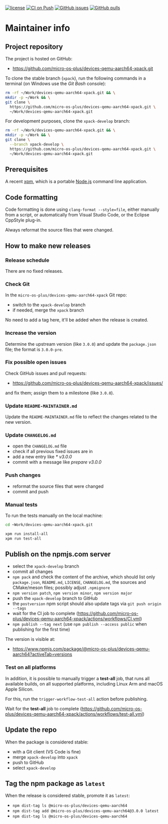 [![license](https://img.shields.io/github/license/micro-os-plus/devices-qemu-aarch64-xpack)](https://github.com/micro-os-plus/devices-qemu-aarch64-xpack/blob/xpack/LICENSE)
[![CI on Push](https://github.com/micro-os-plus/devices-qemu-aarch64-xpack/actions/workflows/CI.yml/badge.svg)](https://github.com/micro-os-plus/devices-qemu-aarch64-xpack/actions/workflows/CI.yml)
[![GitHub issues](https://img.shields.io/github/issues/micro-os-plus/devices-qemu-aarch64-xpack.svg)](https://github.com/micro-os-plus/devices-qemu-aarch64-xpack/issues/)
[![GitHub pulls](https://img.shields.io/github/issues-pr/micro-os-plus/devices-qemu-aarch64-xpack.svg)](https://github.com/micro-os-plus/devices-qemu-aarch64-xpack/pulls)

# Maintainer info

## Project repository

The project is hosted on GitHub:

- <https://github.com/micro-os-plus/devices-qemu-aarch64-xpack.git>

To clone the stable branch (`xpack`), run the following commands in a
terminal (on Windows use the _Git Bash_ console):

```sh
rm -rf ~/Work/devices-qemu-aarch64-xpack.git && \
mkdir -p ~/Work && \
git clone \
  https://github.com/micro-os-plus/devices-qemu-aarch64-xpack.git \
  ~/Work/devices-qemu-aarch64-xpack.git
```

For development purposes, clone the `xpack-develop` branch:

```sh
rm -rf ~/Work/devices-qemu-aarch64-xpack.git && \
mkdir -p ~/Work && \
git clone \
  --branch xpack-develop \
  https://github.com/micro-os-plus/devices-qemu-aarch64-xpack.git \
  ~/Work/devices-qemu-aarch64-xpack.git
```

## Prerequisites

A recent [xpm](https://xpack.github.io/xpm/), which is a portable
[Node.js](https://nodejs.org/) command line application.

## Code formatting

Code formatting is done using `clang-format --style=file`, either manually
from a script, or automatically from Visual Studio Code, or the Eclipse
CppStyle plug-in.

Always reformat the source files that were changed.

## How to make new releases

### Release schedule

There are no fixed releases.

### Check Git

In the `micro-os-plus/devices-qemu-aarch64-xpack` Git repo:

- switch to the `xpack-develop` branch
- if needed, merge the `xpack` branch

No need to add a tag here, it'll be added when the release is created.

### Increase the version

Determine the upstream version (like `3.0.0`) and update the `package.json`
file; the format is `3.0.0-pre`.

### Fix possible open issues

Check GitHub issues and pull requests:

- <https://github.com/micro-os-plus/devices-qemu-aarch64-xpack/issues/>

and fix them; assign them to a milestone (like `3.0.0`).

### Update `README-MAINTAINER.md`

Update the `README-MAINTAINER.md` file to reflect the changes
related to the new version.

### Update `CHANGELOG.md`

- open the `CHANGELOG.md` file
- check if all previous fixed issues are in
- add a new entry like _* v3.0.0_
- commit with a message like _prepare v3.0.0_

### Push changes

- reformat the source files that were changed
- commit and push

### Manual tests

To run the tests manually on the local machine:

```sh
cd ~Work/devices-qemu-aarch64-xpack.git

xpm run install-all
xpm run test-all
```

## Publish on the npmjs.com server

- select the `xpack-develop` branch
- commit all changes
- `npm pack` and check the content of the archive, which should list
  only `package.json`, `README.md`, `LICENSE`, `CHANGELOG.md`,
  the sources and CMake/meson files;
  possibly adjust `.npmignore`
- `npm version patch`, `npm version minor`, `npm version major`
- push the `xpack-develop` branch to GitHub
- the `postversion` npm script should also update tags via `git push origin --tags`
- wait for the CI job to complete
  (<https://github.com/micro-os-plus/devices-qemu-aarch64-xpack/actions/workflows/CI.yml>)
- `npm publish --tag next` (use `npm publish --access public` when
  publishing for the first time)

The version is visible at:

- <https://www.npmjs.com/package/@micro-os-plus/devices-qemu-aarch64?activeTab=versions>

### Test on all platforms

In addition, it is possible to manually trigger a **test-all** job, that
runs all available builds, on all supported platforms, including Linux Arm
and macOS Apple Silicon.

For this, run the `trigger-workflow-test-all` action before publishing.

Wait for the **test-all** job to complete
  (<https://github.com/micro-os-plus/devices-qemu-aarch64-xpack/actions/workflows/test-all.yml>)

## Update the repo

When the package is considered stable:

- with a Git client (VS Code is fine)
- merge `xpack-develop` into `xpack`
- push to GitHub
- select `xpack-develop`

## Tag the npm package as `latest`

When the release is considered stable, promote it as `latest`:

- `npm dist-tag ls @micro-os-plus/devices-qemu-aarch64`
- `npm dist-tag add @micro-os-plus/devices-qemu-aarch64@3.0.0 latest`
- `npm dist-tag ls @micro-os-plus/devices-qemu-aarch64`
